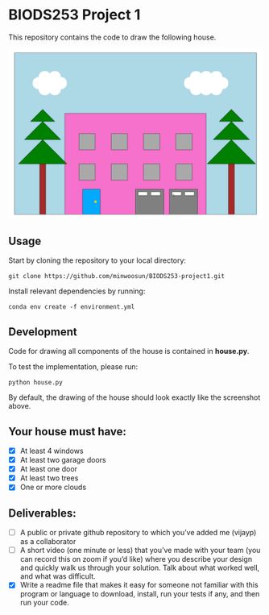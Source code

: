 # BIODS253 Project 1
This repository contains the code to draw the following house.

![house image](./house.png)

## Usage 
Start by cloning the repository to your local directory:
```
git clone https://github.com/minwoosun/BIODS253-project1.git
```

Install relevant dependencies by running: 
```
conda env create -f environment.yml
```

## Development 
Code for drawing all components of the house is contained in **house.py**.

To test the implementation, please run: 
```
python house.py
```

By default, the drawing of the house should look exactly like the screenshot
above.


## Your house must have:
- [x] At least 4 windows
- [x] At least two garage doors
- [x] At least one door
- [x] At least two trees
- [x] One or more clouds

## Deliverables:
- [ ] A public or private github repository to which you’ve added me (vijayp) as a collaborator
- [ ] A short video (one minute or less) that you’ve made with your team (you can record this on zoom if you’d like) where you describe your design and quickly walk us through your solution.  Talk about what worked well, and what was difficult.
- [x] Write a readme file that makes it easy for someone not familiar with this program or language to download, install, run your tests if any, and then run your code.
